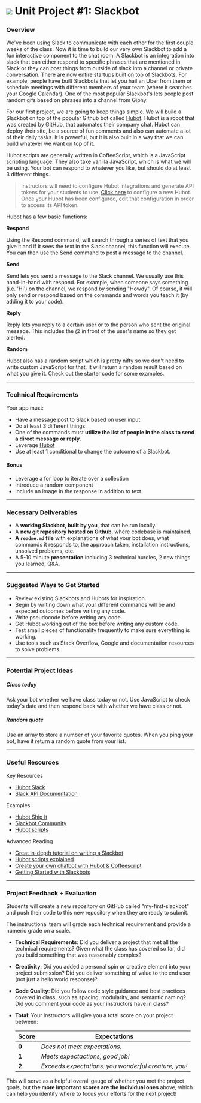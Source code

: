 # ![](https://ga-dash.s3.amazonaws.com/production/assets/logo-9f88ae6c9c3871690e33280fcf557f33.png) Unit Project #1: Slackbot

### Overview

We've been using Slack to communicate with each other for the first couple weeks of the class. Now it is time to build our very own Slackbot to add a fun interactive component to the chat room. A Slackbot is an integration into slack that can either respond to specific phrases that are mentioned in Slack or they can post things from outside of slack into a channel or private conversation. There are now entire startups built on top of Slackbots. For example, people have built Slackbots that let you hail an Uber from them or schedule meetings with different members of your team (where it searches your Google Calendar). One of the most popular Slackbot's lets people post random gifs based on phrases into a channel from Giphy.

For our first project, we are going to keep things simple. We will build a Slackbot on top of the popular Github bot called [Hubot](https://github.com/slackhq/hubot-slack). Hubot is a robot that was created by GitHub, that automates their company chat. Hubot can deploy their site, be a source of fun comments and also can automate a lot of their daily tasks. It is powerful, but it is also built in a way that we can build whatever we want on top of it.

Hubot scripts are generally written in CoffeeScript, which is a JavaScript scripting language. They also take vanilla JavaScript, which is what we will be using. Your bot can respond to whatever you like, but should do at least 3 different things.

>Instructors will need to configure Hubot integrations and generate API tokens for your students to use. [Click here](https://my.slack.com/services/new/hubot) to configure a new Hubot. Once your Hubot has been configured, edit that configuration in order to access its API token.

Hubot has a few basic functions:

__Respond__

Using the Respond command, will search through a series of text that you give it and if it sees the text in the Slack channel, this function will execute. You can then use the Send command to post a message to the channel.

__Send__

Send lets you send a message to the Slack channel. We usually use this hand-in-hand with respond. For example, when someone says something (i.e. 'Hi') on the channel, we respond by sending "Howdy". Of course, it will only send or respond based on the commands and words you teach it (by adding it to your code).

__Reply__

Reply lets you reply to a certain user or to the person who sent the original message. This includes the @ in front of the user's name so they get alerted.

__Random__

Hubot also has a random script which is pretty nifty so we don't need to write custom JavaScript for that. It will return a random result based on what you give it. Check out the starter code for some examples.

---

### Technical Requirements

Your app must:

* Have a message post to Slack based on user input
* Do at least 3 different things.
* One of the commands must **utilize the list of people in the class to send a direct message or reply**.
* Leverage [Hubot](https://github.com/slackhq/hubot-slack)
* Use at least 1 conditional to change the outcome of a Slackbot.

#### Bonus

* Leverage a for loop to iterate over a collection
* Introduce a random component
* Include an image in the response in addition to text

---

### Necessary Deliverables

* A **working Slackbot, built by you**, that can be run locally.
* A **new git repository hosted on Github**, where codebase is maintained.
* **A ``readme.md`` file** with explanations of what your bot does, what commands it responds to, the approach taken, installation instructions, unsolved problems, etc.
* A 5-10 minute **presentation** including 3 technical hurdles, 2 new things you learned, Q&A.
---

### Suggested Ways to Get Started

* Review existing Slackbots and Hubots for inspiration.
* Begin by writing down what your different commands will be and expected outcomes before writing any code.
* Write pseudocode before writing any code.
* Get Hubot working out of the box before writing any custom code.
* Test small pieces of functionality frequently to make sure everything is working.
* Use tools such as Stack Overflow, Google and documentation resources to solve problems.

---

### Potential Project Ideas

##### Class today
Ask your bot whether we have class today or not. Use JavaScript to check today's date and then respond back with whether we have class or not.

##### Random quote
Use an array to store a number of your favorite quotes. When you ping your bot, have it return a random quote from your list.

---

### Useful Resources

Key Resources
* [Hubot Slack](https://github.com/slackhq/hubot-slack)
* [Slack API Documentation](https://api.slack.com/bot-users)

Examples
* [Hubot Ship It](https://github.com/hubot-scripts/hubot-shipit)
* [Slackbot Community](https://api.slack.com/community)
* [Hubot scripts](https://github.com/github/hubot-scripts)

Advanced Reading
* [Great in-depth tutorial on writing a Slackbot](http://www.michikono.com/2015/07/10/in-depth-tutorial-on-writing-a-slackbot/)
* [Hubot scripts explained](http://theprogrammingbutler.com/blog/archives/2011/10/28/hubot-scripts-explained/)
* [Create your own chatbot with Hubot & Coffeescript](http://www.slideshare.net/rscaduto/hubot-talk)
* [Getting Started with Slackbots](http://www.sitepoint.com/getting-started-slack-bots/)

---

### Project Feedback + Evaluation

Students will create a new repository on GitHub called "my-first-slackbot" and push their code to this new repository when they are ready to submit.

The instructional team will grade each technical requirement and provide a numeric grade on a scale.

* __Technical Requirements__: Did you deliver a project that met all the technical requirements? Given what the class has covered so far, did you build something that was reasonably complex?

* __Creativity__: Did you added a personal spin or creative element into your project submission? Did you deliver something of value to the end user (not just a hello world response)?

* __Code Quality__: Did you follow code style guidance and best practices covered in class, such as spacing, modularity, and semantic naming? Did you comment your code as your instructors have in class?

* __Total__: Your instructors will give you a total score on your project between:

    Score | Expectations
    ----- | ------------
    **0** | _Does not meet expectations._
    **1** | _Meets expectactions, good job!_
    **2** | _Exceeds expectations, you wonderful creature, you!_

This will serve as a helpful overall gauge of whether you met the project goals, but __the more important scores are the individual ones__ above, which can help you identify where to focus your efforts for the next project!
